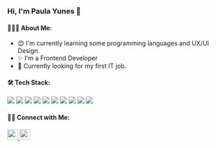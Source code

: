 ### Hi, I'm Paula Yunes 👋

#### 👨🏻‍💻 About Me:

- :blush:  I'm currently learning some programming languages and UX/UI Design.
- :sparkles: I'm a Frontend Developer 
- 💼 Currently looking for my first IT job.

#### 🛠 Tech Stack:

![](https://user-images.githubusercontent.com/87399576/184382323-6073ecc3-f8ba-4482-b601-95999eea14e8.png)
![](https://user-images.githubusercontent.com/87399576/184382538-7f228d78-a275-4f89-b1eb-17b286061262.png)
![](https://user-images.githubusercontent.com/87399576/184382654-ed4fe020-3adc-402d-8dca-c46ddc078e51.png)
![](https://user-images.githubusercontent.com/87399576/184382801-0a2a8388-b0e2-47bd-8134-d73f818a6755.png)
![](https://user-images.githubusercontent.com/87399576/184382927-f6e7ce3d-4b8e-4f45-92e2-b0fa72ef7218.png)
![](https://user-images.githubusercontent.com/87399576/184383094-68dbf886-b960-4229-a881-427e674117da.png)
![](https://user-images.githubusercontent.com/87399576/184383297-6c49bb6a-a59a-4cea-8373-96a8e9905509.png)
![](https://user-images.githubusercontent.com/87399576/184383305-074d1bec-d351-491d-87d9-4173ca859661.png)
![](https://user-images.githubusercontent.com/87399576/184383439-3d498b9d-1cb0-486b-9a3a-4547cb00d02d.png)
![](https://user-images.githubusercontent.com/87399576/184383474-48cc92cf-15d5-4d99-8400-8b7281add280.png)

#### 🤝🏻 Connect with Me:

<a href="https://www.linkedin.com/in/paula-andrea-yunes-85773297" target="_blank">
  <img src="https://img.icons8.com/color/344/linkedin.png" width="24px"/>
<a/>

<a href="mailto:pauliyunes94@gmail.com" target="_blank">
  <img src="https://img.icons8.com/color/344/gmail.png" width="24px"/>
<a/>  


